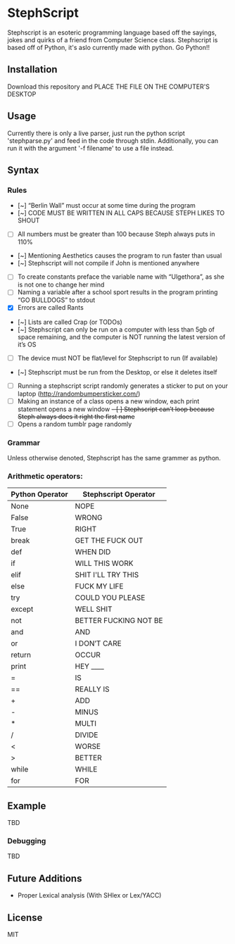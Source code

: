 # StephScript
Stephscript is an esoteric programming language based off the sayings, jokes and quirks of a friend from Computer Science class.
Stephscript is based off of Python, it's aslo currently made with python. Go Python!!

## Installation
Download this repository and PLACE THE FILE ON THE COMPUTER'S DESKTOP

## Usage
Currently there is only a live parser, just run the python script 'stephparse.py' and feed in the code through stdin. Additionally, you can run it with the argument '-f filename' to use a file instead.

## Syntax
### Rules
- [~] “Berlin Wall” must occur at some time during the program
- [~] CODE MUST BE WRITTEN IN ALL CAPS BECAUSE STEPH LIKES TO SHOUT
- [ ] All numbers must be greater than 100 because Steph always puts in 110%
- [~] Mentioning Aesthetics causes the program to run faster than usual
- [~] Stephscript will not compile if John is mentioned anywhere
- [ ] To create constants preface the variable name with “Ulgethora”, as she is not one to change her mind
- [ ] Naming a variable after a school sport results in the program printing “GO BULLDOGS” to stdout
- [X] Errors are called Rants
- [~] Lists are called Crap (or TODOs)
- [~] Stephscript can only be run on a computer with less than 5gb of space remaining, and the computer is NOT running the latest version of it’s OS
- [ ] The device must NOT be flat/level for Stephscript to run (If available)
- [~] Stephscript must be run from the Desktop, or else it deletes itself
- [ ] Running a stephscript script randomly generates a sticker to put on your laptop (http://randombumpersticker.com/)
- [ ] Making an instance of a class opens a new window, each print statement opens a new window
~~- [ ] Stephscript can’t loop because Steph always does it right the first name~~
- [ ] Opens a random tumblr page randomly

### Grammar
Unless otherwise denoted, Stephscript has the same grammer as python.

### Arithmetic operators:
| Python Operator  | Stephscript Operator |
| ---------------- | -------------------- |
| None             | NOPE                 |
| False            | WRONG                |
| True             | RIGHT                |
| break            | GET THE FUCK OUT     |
| def              | WHEN DID             |
| if               | WILL THIS WORK       |
| elif             | SHIT I'LL TRY THIS   |
| else             | FUCK MY LIFE         |
| try              | COULD YOU PLEASE     |
| except           | WELL SHIT            |
| not              | BETTER FUCKING NOT BE|
| and              | AND                  |
| or               | I DON’T CARE         |
| return           | OCCUR                |
| print            | HEY ____             |
| =                | IS                   |
| ==               | REALLY IS            |
| +                | ADD                  |
| -                | MINUS                |
| *                | MULTI                |
| /                | DIVIDE               |
| <                | WORSE                |
| >                | BETTER               |
| while            | WHILE                |
| for              | FOR                  |

## Example
TBD

### Debugging
TBD

## Future Additions
- Proper Lexical analysis (With SHlex or Lex/YACC)

## License
MIT

